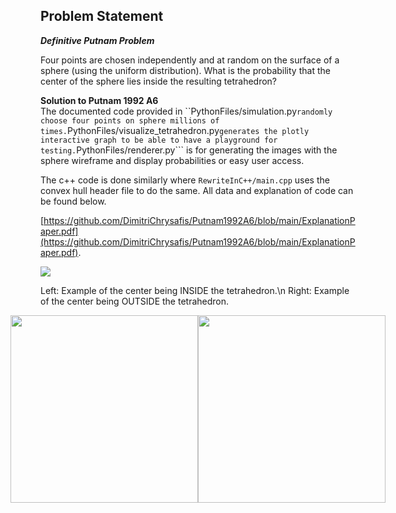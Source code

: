 ## Problem Statement
**_Definitive Putnam Problem_**

Four points are chosen independently and at random on the surface of a sphere (using the uniform distribution). What is the probability that the center of the sphere lies inside the resulting tetrahedron?


**Solution to Putnam 1992 A6**  
The documented code provided in ``PythonFiles/simulation.py``` randomly choose four points on sphere millions of times. ```PythonFiles/visualize_tetrahedron.py``` generates the plotly interactive graph to be able to have a playground for testing. ```PythonFiles/renderer.py``` is for generating the images with the sphere wireframe and display probabilities or easy user access.  

The c++ code is done similarly where ```RewriteInC++/main.cpp``` uses the convex hull header file to do the same. All data and explanation of code can be found below.

[https://github.com/DimitriChrysafis/Putnam1992A6/blob/main/ExplanationPaper.pdf](https://github.com/DimitriChrysafis/Putnam1992A6/blob/main/ExplanationPaper.pdf).

![](input.gif)

Left: Example of the center being INSIDE the tetrahedron.\n
Right: Example of the center being OUTSIDE the tetrahedron.
<div style="display: flex; justify-content: center;">
    <img src="inside.gif" width="300">
    <img src="outside.gif" width="300">
</div>
